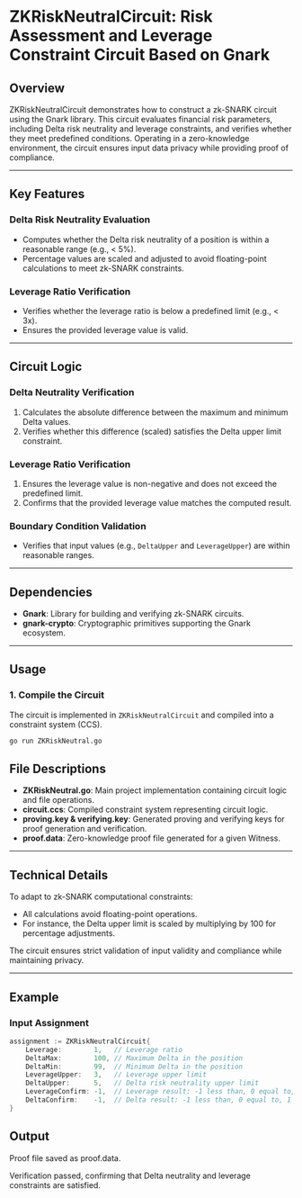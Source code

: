 # ZKRiskNeutralCircuit: Risk Assessment and Leverage Constraint Circuit Based on Gnark

## Overview
ZKRiskNeutralCircuit demonstrates how to construct a zk-SNARK circuit using the Gnark library. This circuit evaluates financial risk parameters, including Delta risk neutrality and leverage constraints, and verifies whether they meet predefined conditions. Operating in a zero-knowledge environment, the circuit ensures input data privacy while providing proof of compliance.

---

## Key Features

### Delta Risk Neutrality Evaluation
- Computes whether the Delta risk neutrality of a position is within a reasonable range (e.g., < 5%).
- Percentage values are scaled and adjusted to avoid floating-point calculations to meet zk-SNARK constraints.

### Leverage Ratio Verification
- Verifies whether the leverage ratio is below a predefined limit (e.g., < 3x).
- Ensures the provided leverage value is valid.

---

## Circuit Logic

### Delta Neutrality Verification
1. Calculates the absolute difference between the maximum and minimum Delta values.
2. Verifies whether this difference (scaled) satisfies the Delta upper limit constraint.

### Leverage Ratio Verification
1. Ensures the leverage value is non-negative and does not exceed the predefined limit.
2. Confirms that the provided leverage value matches the computed result.

### Boundary Condition Validation
- Verifies that input values (e.g., `DeltaUpper` and `LeverageUpper`) are within reasonable ranges.

---

## Dependencies
- **Gnark**: Library for building and verifying zk-SNARK circuits.
- **gnark-crypto**: Cryptographic primitives supporting the Gnark ecosystem.

---

## Usage

### 1. Compile the Circuit
The circuit is implemented in `ZKRiskNeutralCircuit` and compiled into a constraint system (CCS).
```bash
go run ZKRiskNeutral.go
```
## File Descriptions

- **ZKRiskNeutral.go**: Main project implementation containing circuit logic and file operations.
- **circuit.ccs**: Compiled constraint system representing circuit logic.
- **proving.key & verifying.key**: Generated proving and verifying keys for proof generation and verification.
- **proof.data**: Zero-knowledge proof file generated for a given Witness.

---

## Technical Details

To adapt to zk-SNARK computational constraints:
- All calculations avoid floating-point operations.
- For instance, the Delta upper limit is scaled by multiplying by 100 for percentage adjustments.

The circuit ensures strict validation of input validity and compliance while maintaining privacy.

---

## Example

### Input Assignment
```go
assignment := ZKRiskNeutralCircuit{
    Leverage:        1,   // Leverage ratio
    DeltaMax:        100, // Maximum Delta in the position
    DeltaMin:        99,  // Minimum Delta in the position
    LeverageUpper:   3,   // Leverage upper limit
    DeltaUpper:      5,   // Delta risk neutrality upper limit
    LeverageConfirm: -1,  // Leverage result: -1 less than, 0 equal to, 1 greater than
    DeltaConfirm:    -1,  // Delta result: -1 less than, 0 equal to, 1 greater than
}
```

## Output

Proof file saved as proof.data.

Verification passed, confirming that Delta neutrality and leverage constraints are satisfied.
